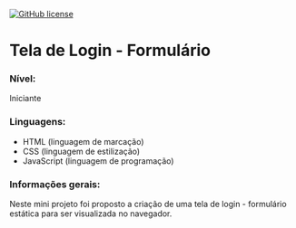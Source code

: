 <a href="https://github.com/tisamira/SimpleLoginForm/blob/master/LICENSE"><img alt="GitHub license" src="https://img.shields.io/github/license/tisamira/SimpleLoginForm"></a>

# Tela de Login - Formulário 

### Nível:
Iniciante

### Linguagens:

- HTML (linguagem de marcação)
- CSS (linguagem de estilização) 
- JavaScript (linguagem de programação)

### Informações gerais:
Neste mini projeto foi proposto a criação de uma tela de login - formulário estática para ser visualizada no navegador.

